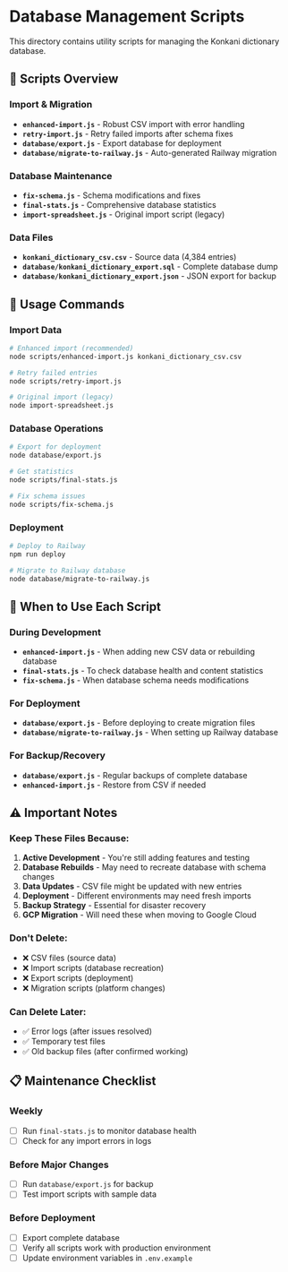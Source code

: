 # Database Management Scripts

This directory contains utility scripts for managing the Konkani dictionary database.

## 📁 Scripts Overview

### Import & Migration
- **`enhanced-import.js`** - Robust CSV import with error handling
- **`retry-import.js`** - Retry failed imports after schema fixes
- **`database/export.js`** - Export database for deployment
- **`database/migrate-to-railway.js`** - Auto-generated Railway migration

### Database Maintenance
- **`fix-schema.js`** - Schema modifications and fixes
- **`final-stats.js`** - Comprehensive database statistics
- **`import-spreadsheet.js`** - Original import script (legacy)

### Data Files
- **`konkani_dictionary_csv.csv`** - Source data (4,384 entries)
- **`database/konkani_dictionary_export.sql`** - Complete database dump
- **`database/konkani_dictionary_export.json`** - JSON export for backup

## 🚀 Usage Commands

### Import Data
```bash
# Enhanced import (recommended)
node scripts/enhanced-import.js konkani_dictionary_csv.csv

# Retry failed entries
node scripts/retry-import.js

# Original import (legacy)
node import-spreadsheet.js
```

### Database Operations
```bash
# Export for deployment
node database/export.js

# Get statistics
node scripts/final-stats.js

# Fix schema issues
node scripts/fix-schema.js
```

### Deployment
```bash
# Deploy to Railway
npm run deploy

# Migrate to Railway database
node database/migrate-to-railway.js
```

## 🔧 When to Use Each Script

### During Development
- **`enhanced-import.js`** - When adding new CSV data or rebuilding database
- **`final-stats.js`** - To check database health and content statistics
- **`fix-schema.js`** - When database schema needs modifications

### For Deployment
- **`database/export.js`** - Before deploying to create migration files
- **`database/migrate-to-railway.js`** - When setting up Railway database

### For Backup/Recovery
- **`database/export.js`** - Regular backups of complete database
- **`enhanced-import.js`** - Restore from CSV if needed

## ⚠️ Important Notes

### Keep These Files Because:
1. **Active Development** - You're still adding features and testing
2. **Database Rebuilds** - May need to recreate database with schema changes
3. **Data Updates** - CSV file might be updated with new entries
4. **Deployment** - Different environments may need fresh imports
5. **Backup Strategy** - Essential for disaster recovery
6. **GCP Migration** - Will need these when moving to Google Cloud

### Don't Delete:
- ❌ CSV files (source data)
- ❌ Import scripts (database recreation)
- ❌ Export scripts (deployment)
- ❌ Migration scripts (platform changes)

### Can Delete Later:
- ✅ Error logs (after issues resolved)
- ✅ Temporary test files
- ✅ Old backup files (after confirmed working)

## 📋 Maintenance Checklist

### Weekly
- [ ] Run `final-stats.js` to monitor database health
- [ ] Check for any import errors in logs

### Before Major Changes
- [ ] Run `database/export.js` for backup
- [ ] Test import scripts with sample data

### Before Deployment
- [ ] Export complete database
- [ ] Verify all scripts work with production environment
- [ ] Update environment variables in `.env.example`